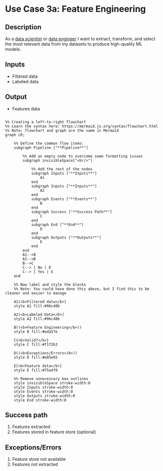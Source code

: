 # Use Case 3a: Feature Engineering

## Description

As a <a href='https://github.com/MLOps-OpenAPI/arch-diagrams/blob/main/README.md#data-scientists'>data scientist</a> or <a href='https://github.com/MLOps-OpenAPI/arch-diagrams/blob/main/README.md#data-engineers'>data engineer</a> I want to extract, transform, and select the most relevant data from my datasets to produce high-quality ML models.

## Inputs

* Filtered data
* Labeled data

## Output

* Features data

```mermaid

%% Creating a left-to-right flowchart
%% Learn the syntax here: https://mermaid.js.org/syntax/flowchart.html
%% Note: flowchart and graph are the same in Mermaid
graph LR;

    %% Define the common flow items:
    subgraph Pipeline ["**Pipeline**"]
        
        %% Add an empty node to overcome some formatting issues
        subgraph invisibleSpace["<br/>"]

            %% Add the rest of the nodes
            subgraph Inputs ["**Inputs**"]
                A1 
            end
            subgraph Inputs ["**Inputs**"]
                A2 
            end
            subgraph Events ["**Events**"]
                B
            end
            subgraph Success ["**Success Path**"]
                C
            end
            subgraph End ["**End**"]
                D
            end
            subgraph Outputs ["**Outputs**"]
                E
            end
        end
        A1-->B
        A2-->B
        B-->C
        C--> | No | D
        C--> | Yes | E
    end

    %% Now label and style the blocks
    %% Note: You could have done this above, but I find this to be cleaner and easier to manage

    A1[<b>Filtered data</b>]
    style A1 fill:#96c48b

    A2[<b>Labeled Data</b>]
    style A2 fill:#96c48b

    B((<b>Feature Engineering</b>))
    style B fill:#eda57e

    C{<b>Valid?</b>}
    style C fill:#f1f2b3

    D((<b>Exceptions/Errors</b>))
    style D fill:#e05e65

    E[<b>Feature data</b>]
    style E fill:#75a4f0

    %% Remove unnecessary box outlines
    style invisibleSpace stroke-width:0
    style Inputs stroke-width:0
    style Events stroke-width:0
    style Outputs stroke-width:0
    style End stroke-width:0

```


## Success path

1. Features extracted
2. Features stored in feature store (optional)

## Exceptions/Errors

1. Feature store not available
2. Features not extracted